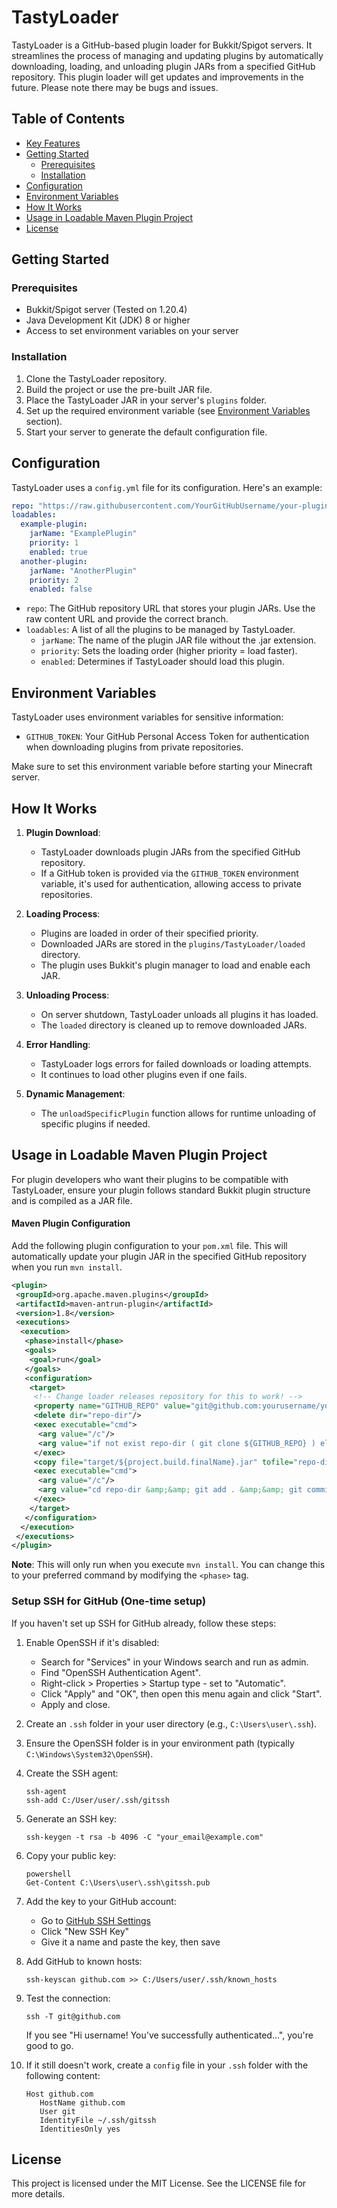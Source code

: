 # TastyLoader

TastyLoader is a GitHub-based plugin loader for Bukkit/Spigot servers. It streamlines the process of managing and updating plugins by automatically downloading, loading, and unloading plugin JARs from a specified GitHub repository. This plugin loader will get updates and improvements in the future. Please note there may be bugs and issues.

## Table of Contents
- [Key Features](#key-features)
- [Getting Started](#getting-started)
  - [Prerequisites](#prerequisites)
  - [Installation](#installation)
- [Configuration](#configuration)
- [Environment Variables](#environment-variables)
- [How It Works](#how-it-works)
- [Usage in Loadable Maven Plugin Project](#usage-in-loadable-maven-plugin-project)
- [License](#license)

## Getting Started

### Prerequisites

- Bukkit/Spigot server (Tested on 1.20.4)
- Java Development Kit (JDK) 8 or higher
- Access to set environment variables on your server

### Installation

1. Clone the TastyLoader repository.
2. Build the project or use the pre-built JAR file.
3. Place the TastyLoader JAR in your server's `plugins` folder.
4. Set up the required environment variable (see [Environment Variables](#environment-variables) section).
5. Start your server to generate the default configuration file.

## Configuration

TastyLoader uses a `config.yml` file for its configuration. Here's an example:

```yaml
repo: "https://raw.githubusercontent.com/YourGitHubUsername/your-plugin-repo/main"
loadables:
  example-plugin:
    jarName: "ExamplePlugin"
    priority: 1
    enabled: true
  another-plugin:
    jarName: "AnotherPlugin"
    priority: 2
    enabled: false
```

- `repo`: The GitHub repository URL that stores your plugin JARs. Use the raw content URL and provide the correct branch.
- `loadables`: A list of all the plugins to be managed by TastyLoader.
  - `jarName`: The name of the plugin JAR file without the .jar extension.
  - `priority`: Sets the loading order (higher priority = load faster).
  - `enabled`: Determines if TastyLoader should load this plugin.

## Environment Variables

TastyLoader uses environment variables for sensitive information:

- `GITHUB_TOKEN`: Your GitHub Personal Access Token for authentication when downloading plugins from private repositories.

Make sure to set this environment variable before starting your Minecraft server.

## How It Works

1. **Plugin Download**: 
   - TastyLoader downloads plugin JARs from the specified GitHub repository.
   - If a GitHub token is provided via the `GITHUB_TOKEN` environment variable, it's used for authentication, allowing access to private repositories.

2. **Loading Process**: 
   - Plugins are loaded in order of their specified priority.
   - Downloaded JARs are stored in the `plugins/TastyLoader/loaded` directory.
   - The plugin uses Bukkit's plugin manager to load and enable each JAR.

3. **Unloading Process**: 
   - On server shutdown, TastyLoader unloads all plugins it has loaded.
   - The `loaded` directory is cleaned up to remove downloaded JARs.

4. **Error Handling**: 
   - TastyLoader logs errors for failed downloads or loading attempts.
   - It continues to load other plugins even if one fails.

5. **Dynamic Management**: 
   - The `unloadSpecificPlugin` function allows for runtime unloading of specific plugins if needed.

## Usage in Loadable Maven Plugin Project

For plugin developers who want their plugins to be compatible with TastyLoader, ensure your plugin follows standard Bukkit plugin structure and is compiled as a JAR file.

#### Maven Plugin Configuration

Add the following plugin configuration to your `pom.xml` file. This will automatically update your plugin JAR in the specified GitHub repository when you run `mvn install`.

```xml
<plugin>
 <groupId>org.apache.maven.plugins</groupId>
 <artifactId>maven-antrun-plugin</artifactId>
 <version>1.8</version>
 <executions>
  <execution>
   <phase>install</phase>
   <goals>
    <goal>run</goal>
   </goals>
   <configuration>
    <target>
     <!-- Change loader releases repository for this to work! -->
     <property name="GITHUB_REPO" value="git@github.com:yourusername/your-plugin-repo"/>
     <delete dir="repo-dir"/>
     <exec executable="cmd">
      <arg value="/c"/>
      <arg value="if not exist repo-dir ( git clone ${GITHUB_REPO} ) else ( cd repo-dir &amp;&amp; git pull ${GITHUB_REPO} &amp;&amp; cd .. )"/>
     </exec>
     <copy file="target/${project.build.finalName}.jar" tofile="repo-dir/${project.build.finalName}.jar"/>
     <exec executable="cmd">
      <arg value="/c"/>
      <arg value="cd repo-dir &amp;&amp; git add . &amp;&amp; git commit -m &quot;Updated jar&quot; &amp;&amp; git push ${GITHUB_REPO}"/>
     </exec>
    </target>
   </configuration>
  </execution>
 </executions>
</plugin>
```

**Note**: This will only run when you execute `mvn install`. You can change this to your preferred command by modifying the `<phase>` tag.

### Setup SSH for GitHub (One-time setup)

If you haven't set up SSH for GitHub already, follow these steps:

1. Enable OpenSSH if it's disabled:
   - Search for "Services" in your Windows search and run as admin.
   - Find "OpenSSH Authentication Agent".
   - Right-click > Properties > Startup type - set to "Automatic".
   - Click "Apply" and "OK", then open this menu again and click "Start".
   - Apply and close.

2. Create an `.ssh` folder in your user directory (e.g., `C:\Users\user\.ssh`).

3. Ensure the OpenSSH folder is in your environment path (typically `C:\Windows\System32\OpenSSH`).

4. Create the SSH agent:
   ```
   ssh-agent
   ssh-add C:/User/user/.ssh/gitssh
   ```

5. Generate an SSH key:
   ```
   ssh-keygen -t rsa -b 4096 -C "your_email@example.com"
   ```

6. Copy your public key:
   ```
   powershell
   Get-Content C:\Users\user\.ssh\gitssh.pub
   ```

7. Add the key to your GitHub account:
   - Go to [GitHub SSH Settings](https://github.com/settings/keys)
   - Click "New SSH Key"
   - Give it a name and paste the key, then save

8. Add GitHub to known hosts:
   ```
   ssh-keyscan github.com >> C:/Users/user/.ssh/known_hosts
   ```

9. Test the connection:
   ```
   ssh -T git@github.com
   ```
   If you see "Hi username! You've successfully authenticated...", you're good to go.

10. If it still doesn't work, create a `config` file in your `.ssh` folder with the following content:
    ```
    Host github.com
       HostName github.com
       User git
       IdentityFile ~/.ssh/gitssh
       IdentitiesOnly yes
    ```

## License

This project is licensed under the MIT License. See the LICENSE file for more details.